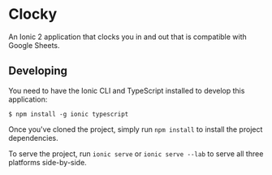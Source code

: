 # Clocky

An Ionic 2 application that clocks you in and out that is compatible with Google Sheets.

## Developing

You need to have the Ionic CLI and TypeScript installed to develop this application:

```shell
$ npm install -g ionic typescript
```

Once you've cloned the project, simply run `npm install` to install the project dependencies.

To serve the project, run `ionic serve` or `ionic serve --lab` to serve all three platforms side-by-side.
